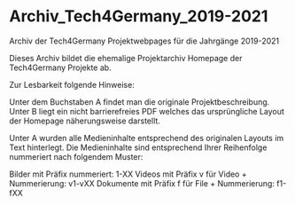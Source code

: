 # Archiv_Tech4Germany_2019-2021
Archiv der Tech4Germany Projektwebpages für die Jahrgänge 2019-2021

Dieses Archiv bildet die ehemalige Projektarchiv Homepage der Tech4Germany Projekte ab.

Zur Lesbarkeit folgende Hinweise:

Unter dem Buchstaben A findet man die originale Projektbeschreibung.
Unter B liegt ein nicht barrierefreies PDF welches das ursprüngliche Layout der Homepage näherungsweise darstellt.

Unter A wurden alle Medieninhalte entsprechend des originalen Layouts im Text hinterlegt.
Die Medieninhalte sind entsprechend Ihrer Reihenfolge nummeriert nach folgendem Muster:

Bilder mit Präfix nummeriert: 1-XX
Videos mit Präfix v für Video + Nummerierung: v1-vXX
Dokumente mit Präfix f für File + Nummerierung: f1-fXX



